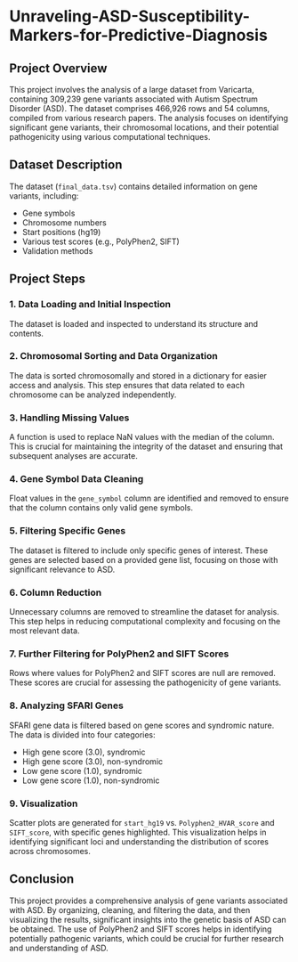 # Unraveling-ASD-Susceptibility-Markers-for-Predictive-Diagnosis

## Project Overview

This project involves the analysis of a large dataset from Varicarta, containing 309,239 gene variants associated with Autism Spectrum Disorder (ASD). The dataset comprises 466,926 rows and 54 columns, compiled from various research papers. The analysis focuses on identifying significant gene variants, their chromosomal locations, and their potential pathogenicity using various computational techniques.

## Dataset Description

The dataset (`final_data.tsv`) contains detailed information on gene variants, including:
- Gene symbols
- Chromosome numbers
- Start positions (hg19)
- Various test scores (e.g., PolyPhen2, SIFT)
- Validation methods

## Project Steps

### 1. Data Loading and Initial Inspection
The dataset is loaded and inspected to understand its structure and contents.

### 2. Chromosomal Sorting and Data Organization
The data is sorted chromosomally and stored in a dictionary for easier access and analysis. This step ensures that data related to each chromosome can be analyzed independently.

### 3. Handling Missing Values
A function is used to replace NaN values with the median of the column. This is crucial for maintaining the integrity of the dataset and ensuring that subsequent analyses are accurate.

### 4. Gene Symbol Data Cleaning
Float values in the `gene_symbol` column are identified and removed to ensure that the column contains only valid gene symbols.

### 5. Filtering Specific Genes
The dataset is filtered to include only specific genes of interest. These genes are selected based on a provided gene list, focusing on those with significant relevance to ASD.

### 6. Column Reduction
Unnecessary columns are removed to streamline the dataset for analysis. This step helps in reducing computational complexity and focusing on the most relevant data.

### 7. Further Filtering for PolyPhen2 and SIFT Scores
Rows where values for PolyPhen2 and SIFT scores are null are removed. These scores are crucial for assessing the pathogenicity of gene variants.

### 8. Analyzing SFARI Genes
SFARI gene data is filtered based on gene scores and syndromic nature. The data is divided into four categories:
- High gene score (3.0), syndromic
- High gene score (3.0), non-syndromic
- Low gene score (1.0), syndromic
- Low gene score (1.0), non-syndromic

### 9. Visualization
Scatter plots are generated for `start_hg19` vs. `Polyphen2_HVAR_score` and `SIFT_score`, with specific genes highlighted. This visualization helps in identifying significant loci and understanding the distribution of scores across chromosomes.

## Conclusion

This project provides a comprehensive analysis of gene variants associated with ASD. By organizing, cleaning, and filtering the data, and then visualizing the results, significant insights into the genetic basis of ASD can be obtained. The use of PolyPhen2 and SIFT scores helps in identifying potentially pathogenic variants, which could be crucial for further research and understanding of ASD.
